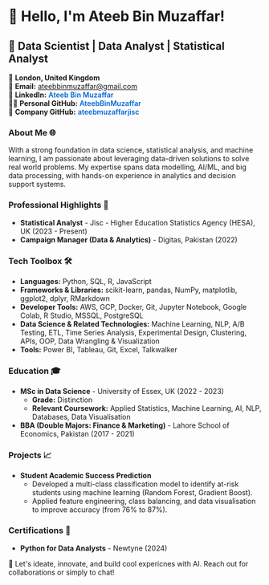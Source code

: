 # 👋 Hello, I'm Ateeb Bin Muzaffar!

## 🚀 Data Scientist | Data Analyst | Statistical Analyst

<style>
a.custom-link {
  color: #0366d6; /* GitHub blue */
  text-decoration: none;
  font-weight: 600;
}
a.custom-link:hover {
  text-decoration: underline;
  color: #0056b3; /* Darker hover blue */
}
</style>

📍 **London, United Kingdom**  
💎 **Email:** <a class="custom-link" href="mailto:ateebbinmuzaffar@gmail.com" target="_blank" rel="noopener noreferrer">ateebbinmuzaffar@gmail.com</a>  
🔗 **LinkedIn:** <a class="custom-link" href="https://linkedin.com/in/ateebbinmuzaffar" target="_blank" rel="noopener noreferrer">Ateeb Bin Muzaffar</a>  
👨‍💻 **Personal GitHub:** <a class="custom-link" href="https://github.com/AteebBinMuzaffar" target="_blank" rel="noopener noreferrer">AteebBinMuzaffar</a>  
🏢 **Company GitHub:** <a class="custom-link" href="https://github.com/ateebmuzaffarjisc" target="_blank" rel="noopener noreferrer">ateebmuzaffarjisc</a>  

### About Me 🌐
With a strong foundation in data science, statistical analysis, and machine learning, I am passionate about leveraging data-driven solutions to solve real world problems. My expertise spans data modelling, AI/ML, and big data processing, with hands-on experience in analytics and decision support systems.

### Professional Highlights 🌟
- **Statistical Analyst** - Jisc - Higher Education Statistics Agency (HESA), UK (2023 - Present)
- **Campaign Manager (Data & Analytics)** - Digitas, Pakistan (2022)

### Tech Toolbox 🛠️
- **Languages:** Python, SQL, R, JavaScript
- **Frameworks & Libraries:** scikit-learn, pandas, NumPy, matplotlib, ggplot2, dplyr, RMarkdown
- **Developer Tools:** AWS, GCP, Docker, Git, Jupyter Notebook, Google Colab, R Studio, MSSQL, PostgreSQL
- **Data Science & Related Technologies:** Machine Learning, NLP, A/B Testing, ETL, Time Series Analysis, Experimental Design, Clustering, APIs, OOP, Data Wrangling & Visualization
- **Tools:** Power BI, Tableau, Git, Excel, Talkwalker

### Education 🎓
- **MSc in Data Science** - University of Essex, UK (2022 - 2023) 
  - **Grade:** Distinction
  - **Relevant Coursework:** Applied Statistics, Machine Learning, AI, NLP, Databases, Data Visualisation
- **BBA (Double Majors: Finance & Marketing)** - Lahore School of Economics, Pakistan (2017 - 2021)

### Projects 📈
- **Student Academic Success Prediction**
  - Developed a multi-class classification model to identify at-risk students using machine learning (Random Forest, Gradient Boost).
  - Applied feature engineering, class balancing, and data visualisation to improve accuracy (from 76% to 87%).

### Certifications 📝
- **Python for Data Analysts** - Newtyne (2024)

🔗 Let's ideate, innovate, and build cool expericnes with AI. Reach out for collaborations or simply to chat!
